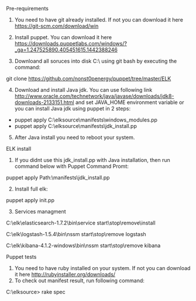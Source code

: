 Pre-requirements

1. You need to have git already installed. If not you can download it here https://git-scm.com/download/win

2. Install puppet. You can download it here https://downloads.puppetlabs.com/windows/?_ga=1.247525890.405451615.1442388246

3. Downloand all soruces into disk C:\ using git bash by executing the command:

 git clone https://github.com/nonst0penergy/puppet/tree/master/ELK

4. Download and install Java jdk. You can use following link http://www.oracle.com/technetwork/java/javase/downloads/jdk8-downloads-2133151.html and
set JAVA_HOME environment variable
or you can install Java jdk using puppet in 2 steps:

- puppet apply C:\elksource\manifests\windows_modules.pp
- puppet apply C:\elksource\manifests\jdk_install.pp


5. After Java install you need to reboot your system.

ELK install

1. If you didnt use this jdk_install.pp with Java installation, then run command below with Puppet Command Promt:

  puppet apply Path:\manifests\jdk_install.pp

2. Install full elk:

  puppet apply init.pp

3. Services managment

C:\elk\elasticsearch-1.7.2\bin\service start\stop\remove\install

C:\elk\logstash-1.5.4\bin\nssm start\stop\remove logstash

C:\elk\kibana-4.1.2-windows\bin\nssm start\stop\remove kibana

Puppet tests

1. You need to have ruby installed on your system. If not you can download it here http://rubyinstaller.org/downloads/
2. To check out manifest result, run following command:

C:\elksource> rake spec
